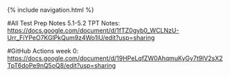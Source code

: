 {% include navigation.html %}

#All Test Prep Notes 
5.1-5.2 TPT Notes:
https://docs.google.com/document/d/1fTZ0gyb0_WCLNzU-Urr_FiYPeO7KGlPkQum9z4Wo1lU/edit?usp=sharing

#GitHub Actions
week 0:
https://docs.google.com/document/d/19HPeLqfZW0AhqmuKyGy7t9lV2sX2TpT6doPe9nQ5oQ8/edit?usp=sharing